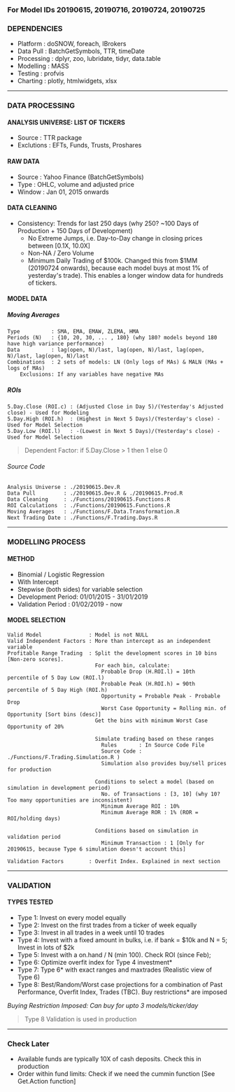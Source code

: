### For Model IDs 20190615, 20190716, 20190724, 20190725
### DEPENDENCIES 
- Platform    	: doSNOW, foreach, IBrokers
- Data Pull   	: BatchGetSymbols, TTR, timeDate
- Processing  	: dplyr, zoo, lubridate, tidyr, data.table
- Modelling   	: MASS
- Testing     	: profvis
- Charting    	: plotly, htmlwidgets, xlsx

***
### DATA PROCESSING
#### ANALYSIS UNIVERSE: LIST OF TICKERS
- Source      	: TTR package
- Exclutions  	: EFTs, Funds, Trusts, Proshares


#### RAW DATA 
- Source      	: Yahoo Finance (BatchGetSymbols)
- Type        	: OHLC, volume and adjusted price
- Window      	: Jan 01, 2015 onwards


#### DATA CLEANING
- Consistency: Trends for last 250 days (why 250? ~100 Days of Production + 150 Days of Development)
    + No Extreme Jumps, i.e. Day-to-Day change in closing prices between [0.1X, 10.0X]
    + Non-NA / Zero Volume
    + Minimum Daily Trading of $100k. Changed this from $1MM (20190724 onwards), because each model buys at most 1% of yesterday's trade). This enables a longer window data for hundreds of tickers.

#### MODEL DATA 

##### Moving Averages
    Type          : SMA, EMA, EMAW, ZLEMA, HMA 
    Periods (N)   : {10, 20, 30, ... , 180} (why 180? models beyond 180 have high variance performance)
    Data          : lag(open, N)/last, lag(open, N)/last, lag(open, N)/last, lag(open, N)/last 
    Combinations  : 2 sets of models: LN (Only logs of MAs) & MALN (MAs + logs of MAs)
        Exclusions: If any variables have negative MAs
    
  
##### ROIs
    5.Day.Close (ROI.c) : (Adjusted Close in Day 5)/(Yesterday's Adjusted close) - Used for Modeling
    5.Day.High (ROI.h)  : (Highest in Next 5 Days)/(Yesterday's close) - Used for Model Selection
    5.Day.Low (ROI.l)   : -(Lowest in Next 5 Days)/(Yesterday's close) - Used for Model Selection
    

> Dependent Factor: if 5.Day.Close > 1 then 1 else 0
  
###### Source Code
    Analysis Universe : ./20190615.Dev.R
    Data Pull         : ./20190615.Dev.R & ./20190615.Prod.R
    Data Cleaning     : ./Functions/20190615.Functions.R
    ROI Calculations  : ./Functions/20190615.Functions.R
    Moving Averages   : ./Functions/F.Data.Transformation.R
    Next Trading Date : ./Functions/F.Trading.Days.R

***
### MODELLING PROCESS
#### METHOD
- Binomial / Logistic Regression 
- With Intercept
- Stepwise (both sides) for variable selection
- Development Period: 01/01/2015 - 31/01/2019
- Validation Period : 01/02/2019 - now
  
#### MODEL SELECTION
    Valid Model               : Model is not NULL
    Valid Independent Factors : More than intercept as an independent variable
    Profitable Range Trading  : Split the development scores in 10 bins [Non-zero scores]. 
                                For each bin, calculate:
                                  Probable Drop (H.ROI.l) = 10th percentile of 5 Day Low (ROI.l)
                                  Probable Peak (H.ROI.h) = 90th percentile of 5 Day High (ROI.h)
                                  Opportunity = Probable Peak - Probable Drop
                                  Worst Case Opportunity = Rolling min. of Opportunity [Sort bins (desc)] 
                                Get the bins with minimum Worst Case Opportunity of 20%
                                
                                Simulate trading based on these ranges 
                                  Rules       : In Source Code File
                                  Source Code : ./Functions/F.Trading.Simulation.R )
                                  Simulation also provides buy/sell prices for production
                                
                                Conditions to select a model (based on simulation in development period)
                                  No. of Transactions : [3, 10] (why 10? Too many opportunities are inconsistent)
                                  Minimum Average ROI : 10%
                                  Minimum Average ROR : 1% (ROR = ROI/holding days)
  
                                Conditions based on simulation in validation period
                                  Minimum Transaction : 1 [Only for 20190615, because Type 6 simulation doesn't account this]
    
    Validation Factors        : Overfit Index. Explained in next section

***
### VALIDATION 

#### TYPES TESTED
- Type 1: Invest on every model equally
- Type 2: Invest on the first trades from a ticker of week equally
- Type 3: Invest in all trades in a week until 10 trades
- Type 4: Invest with a fixed amount in bulks, i.e. if bank = $10k and N = 5; Invest in lots of $2k
- Type 5: Invest with a on.hand / N (min 100). Check ROI (since Feb);
- Type 6: Optimize overfit index for Type 4 investment*
- Type 7: Type 6* with exact ranges and maxtrades (Realistic view of Type 6)
- Type 8: Best/Random/Worst case projections for a combination of Past Performance, Overfit Index, Trades (TBC). Buy restrictions* are imposed

*Buying Restriction Imposed: Can buy for upto 3 models/ticker/day*

> Type 8 Validation is used in production

***
### Check Later 
- Available funds are typically 10X of cash deposits. Check this in production
- Order within fund limits: Check if we need the cummin function [See Get.Action function]


